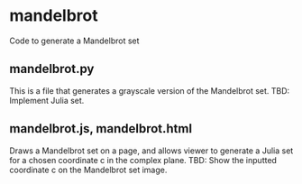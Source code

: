 # mandelbrot
Code to generate a Mandelbrot set

## mandelbrot.py
This is a file that generates a grayscale version of the Mandelbrot set.
TBD: Implement Julia set.


## mandelbrot.js, mandelbrot.html
Draws a Mandelbrot set on a page, and allows viewer to generate a Julia set for a chosen coordinate c in the complex plane.
TBD: Show the inputted coordinate c on the Mandelbrot set image.
